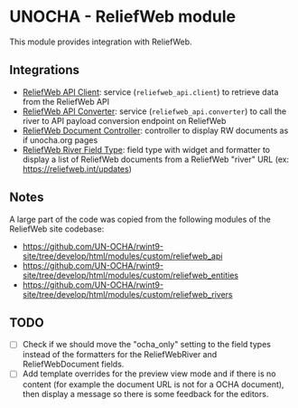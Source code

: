 UNOCHA - ReliefWeb module
=========================

This module provides integration with ReliefWeb.

## Integrations

- [ReliefWeb API Client](src/Services/ReliefWebApiClient.php): service (`reliefweb_api.client`) to retrieve data from the ReliefWeb API
- [ReliefWeb API Converter](src/Services/ReliefWebApiConverter.php): service (`reliefweb_api.converter`) to call the river to API payload conversion endpoint on ReliefWeb
- [ReliefWeb Document Controller](src/Controller/ReliefWebDocument.php): controller to display RW documents as if unocha.org pages
- [ReliefWeb River Field Type](src/Plugin/Field/FieldType/ReliefWebRiver.php): field type with widget and formatter to display a list of ReliefWeb documents from a ReliefWeb "river" URL (ex: https://reliefweb.int/updates)

## Notes

A large part of the code was copied from the following modules of the ReliefWeb site codebase:

- https://github.com/UN-OCHA/rwint9-site/tree/develop/html/modules/custom/reliefweb_api
- https://github.com/UN-OCHA/rwint9-site/tree/develop/html/modules/custom/reliefweb_entities
- https://github.com/UN-OCHA/rwint9-site/tree/develop/html/modules/custom/reliefweb_rivers

## TODO

- [ ] Check if we should move the "ocha_only" setting to the field types instead of the formatters for the ReliefWebRiver and ReliefWebDocument fields.
- [ ] Add template overrides for the preview view mode and if there is no content (for example the document URL is not for a OCHA document), then display a message so there is some feedback for the editors.
